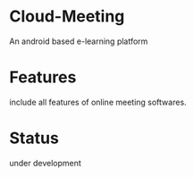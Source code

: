 # Cloud-Meeting
An android based e-learning platform


# Features
include all features of online meeting softwares.

# Status
under development
